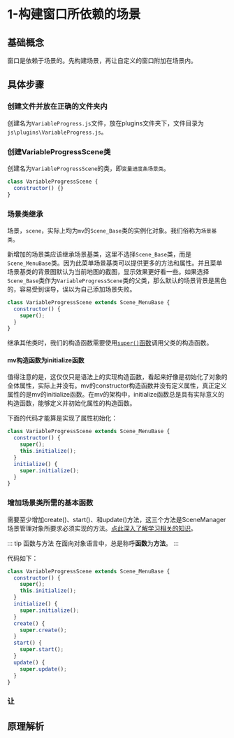 



# 1-构建窗口所依赖的场景


## 基础概念
窗口是依赖于场景的。先构建场景，再让自定义的窗口附加在场景内。




## 具体步骤

### 创建文件并放在正确的文件夹内
创建名为`VariableProgress.js`文件，放在plugins文件夹下，文件目录为`js\plugins\VariableProgress.js`。

### 创建VariableProgressScene类
创建名为`VariableProgressScene`的类，即`变量进度条场景类`。
``` js
class VariableProgressScene {
  constructor() {}
}
```



### 场景类继承
场景，`scene`，实际上均为`mv`的`Scene_Base`类的实例化对象。我们俗称为`场景基类`。

新增加的场景类应该继承场景基类，这里不选择`Scene_Base`类，而是`Scene_MenuBase`类。因为此菜单场景基类可以提供更多的方法和属性。并且菜单场景基类的背景图默认为当前地图的截图，显示效果更好看一些。如果选择`Scene_Base`类作为`VariableProgressScene`类的父类，那么默认的场景背景是黑色的，容易受到误导，误以为自己添加场景失败。
``` js
class VariableProgressScene extends Scene_MenuBase {
  constructor() {
    super();
  }
}
```
继承其他类时，我们的构造函数需要使用[`super()`函数](https://developer.mozilla.org/zh-CN/docs/Web/JavaScript/Reference/Operators/super#语法)调用父类的构造函数。



#### mv构造函数为initialize函数
值得注意的是，这仅仅只是语法上的实现构造函数，看起来好像是初始化了对象的全体属性，实际上并没有。mv的constructor构造函数并没有定义属性，真正定义属性的是mv的initialize函数。在mv的架构中，initialize函数总是具有实际意义的构造函数，能够定义并初始化属性的构造函数。

下面的代码才能算是实现了属性初始化：
```js
class VariableProgressScene extends Scene_MenuBase {
  constructor() {
    super();
    this.initialize();
  }
  initialize() {
    super.initialize();
  }
}
```





### 增加场景类所需的基本函数
需要至少增加create()、start()、和update()方法，这三个方法是SceneManager场景管理对象所要求必须实现的方法。[点此深入了解学习相关的知识](../../../docs//插件开发/原理解析/2-场景类所需的基本函数.md)。
<!-- /docs/插件开发/原理解析/2-场景类所需的基本函数.md -->

::: tip 函数与方法
在面向对象语言中，总是称呼**函数**为**方法**。
:::

代码如下：
``` js
class VariableProgressScene extends Scene_MenuBase {
  constructor() {
    super();
    this.initialize();
  }
  initialize() {
    super.initialize();
  }
  create() {
    super.create();
  }
  start() {
    super.start();
  }
  update() {
    super.update();
  }
}
```



### 让








## 原理解析

